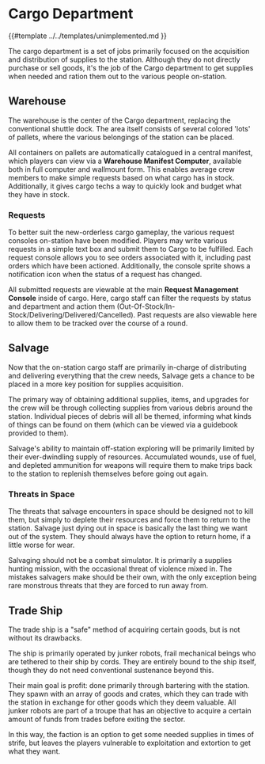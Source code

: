 # Cargo Department

{{#template ../../templates/unimplemented.md }}

The cargo department is a set of jobs primarily focused on the acquisition and distribution of supplies to the station.
Although they do not directly purchase or sell goods, it's the job of the Cargo department to get supplies when needed and ration them out to the various people on-station.

## Warehouse
The warehouse is the center of the Cargo department, replacing the conventional shuttle dock.
The area itself consists of several colored 'lots' of pallets, where the various belongings of the station can be placed.

All containers on pallets are automatically catalogued in a central manifest, which players can view via a **Warehouse Manifest Computer**, available both in full computer and wallmount form.
This enables average crew members to make simple requests based on what cargo has in stock.
Additionally, it gives cargo techs a way to quickly look and budget what they have in stock.

### Requests
To better suit the new-orderless cargo gameplay, the various request consoles on-station have been modified.
Players may write various requests in a simple text box and submit them to Cargo to be fulfilled.
Each request console allows you to see orders associated with it, including past orders which have been actioned.
Additionally, the console sprite shows a notification icon when the status of a request has changed.

All submitted requests are viewable at the main **Request Management Console** inside of cargo.
Here, cargo staff can filter the requests by status and department and action them (Out-Of-Stock/In-Stock/Delivering/Delivered/Cancelled).
Past requests are also viewable here to allow them to be tracked over the course of a round.

## Salvage
Now that the on-station cargo staff are primarily in-charge of distributing and delivering everything that the crew needs, Salvage gets a chance to be placed in a more key position for supplies acquisition.

The primary way of obtaining additional supplies, items, and upgrades for the crew will be through collecting supplies from various debris around the station.
Individual pieces of debris will all be themed, informing what kinds of things can be found on them (which can be viewed via a guidebook provided to them).

Salvage's ability to maintain off-station exploring will be primarily limited by their ever-dwindling supply of resources.
Accumulated wounds, use of fuel, and depleted ammunition for weapons will require them to make trips back to the station to replenish themselves before going out again.

### Threats in Space
The threats that salvage encounters in space should be designed not to kill them, but simply to deplete their resources and force them to return to the station.
Salvage just dying out in space is basically the last thing we want out of the system.
They should always have the option to return home, if a little worse for wear.

Salvaging should not be a combat simulator.
It is primarily a supplies hunting mission, with the occasional threat of violence mixed in.
The mistakes salvagers make should be their own, with the only exception being rare monstrous threats that they are forced to run away from.

## Trade Ship
The trade ship is a "safe" method of acquiring certain goods, but is not without its drawbacks.

The ship is primarily operated by junker robots, frail mechanical beings who are tethered to their ship by cords.
They are entirely bound to the ship itself, though they do not need conventional sustenance beyond this.

Their main goal is profit: done primarily through bartering with the station.
They spawn with an array of goods and crates, which they can trade with the station in exchange for other goods which they deem valuable.
All junker robots are part of a troupe that has an objective to acquire a certain amount of funds from trades before exiting the sector.

In this way, the faction is an option to get some needed supplies in times of strife, but leaves the players vulnerable to exploitation and extortion to get what they want.

